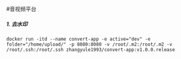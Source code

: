 
#音视频平台

##### 1. 去水印
#####
    docker run -itd --name convert-app -e active="dev" -e folder="/home/upload/" -p 8080:8080 -v /root/.m2:/root/.m2 -v /root/.ssh:/root/.ssh zhangyule1993/convert-app:v1.0.0.release